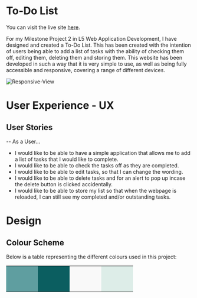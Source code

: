 # To-Do List

You can visit the live site [here](https://jtam90.github.io/todolist/).

For my Milestone Project 2 in L5 Web Application Development, I have designed and created a To-Do List. This has been created with the intention of users being able to add a list of tasks with the ability of checking them off, editing them, deleting them and storing them. This website has been developed in such a way that it is very simple to use, as well as being fully accessible and responsive, covering a range of different devices.

![Responsive-View](https://github.com/jtam90/todolist/blob/main/documents/screenshots/responsive-view.png)

# User Experience - UX

## User Stories
-- As a User...
- I would like to be able to have a simple application that allows me to add a list of tasks that I would like to complete.
- I would like to be able to check the tasks off as they are completed.
- I would like to be able to edit tasks, so that I can change the wording.
- I would like to be able to delete tasks and for an alert to pop up incase the delete button is clicked accidentally.
- I would like to be able to store my list so that when the webpage is reloaded, I can still see my completed and/or outstanding tasks.

# Design

## Colour Scheme

Below is a table representing the different colours used in this project:

<table>
  <tr>
    <td style="background-color: #5F9EA0; width: 70px; height: 70px;"></td>
    <td style="background-color: #0b5e60; width: 70px; height: 70px;"></td>
    <td style="background-color: #f9f9f9; width: 70px; height: 70px;"></td>
    <td style="background-color: #ddede8; width: 70px; height: 70px;"></td>
  </tr>
</table>
